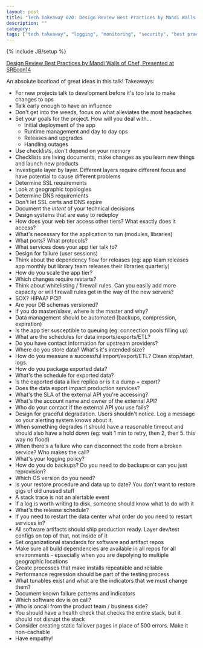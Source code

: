 ```yaml
---
layout: post
title: "Tech Takeaway 020: Design Review Best Practices by Mandi Walls of Chef"
description: ""
category: 
tags: ["tech takeaway", "logging", "monitoring", "security", "best practices"]
---
```

{% include JB/setup %}

[Design Review Best Practices by Mandi Walls of Chef, Presented at SREcon14](https://www.youtube.com/watch?v=eV0RcGCzgc4)

An absolute boatload of great ideas in this talk!  Takeaways: 

* For new projects talk to development before it's too late to make changes to ops
* Talk early enough to have an influence
* Don't get into the weeds, focus on what alleviates the most headaches
* Set your goals for the project.  How will you deal with...
	* Initial deployment of the app
	* Runtime management and day to day ops
	* Releases and upgrades
	* Handling outages
* Use checklists, don't depend on your memory
* Checklists are living documents, make changes as you learn new things and launch new products
* Investigate layer by layer.  Different layers require different focus and have potential to cause different problems
* Determine SSL requirements
* Look at geographic topologies
* Determine DNS requirements
* Don't let SSL certs and DNS expire
* Document the *intent* of your technical decisions
* Design systems that are easy to redeploy
* How does your web tier access other tiers?  What exactly does it access?
* What's necessary for the application to run (modules, libraries)
* What ports?  What protocols?
* What services does your app tier talk to?
* Design for failure (user sessions)
* Think about the dependency flow for releases (eg: app team releases app monthly but library team releases their libraries quarterly)
* How do you scale the app tier?
* Which changes require restarts?
* Think about whitelisting / firewall rules.  Can you easily add more capacity or will firewall rules get in the way of the new servers?
* SOX?  HIPAA?  PCI?
* Are your DB schemas versioned?
* If you do master/slave, where is the master and why?
* Data management should be automated (backups, compression, expiration)
* Is the app tier susceptible to queuing (eg: connection pools filling up)
* What are the schedules for data imports/exports/ETL?
* Do you have contact information for upstream providers?
* Where do you store data?  What's it's intended size?
* How do you measure a successful import/export/ETL?  Clean stop/start, logs.
* How do you package exported data?
* What's the schedule for exported data?
* Is the exported data a live replica or is it a dump + export?
* Does the data export impact production services?
* What's the SLA of the external API you're accessing?
* What's the account name and owner of the external API?
* Who do your contact if the external API you use fails?
* Design for graceful degradation.  Users shouldn't notice.  Log a message so your alerting system knows about it.
* When something degrades it should have a reasonable timeout and should also have a hold down (eg: wait 1 min to retry, then 2, then 5.  this way no flood)
* When there's a failure who can disconnect the code from a broken service?  Who makes the call?
* What's your logging policy?
* How do you do backups?  Do you need to do backups or can you just reprovision?
* Which OS version do you need?
* Is your restore procedure and data up to date?  You don't want to restore gigs of old unused stuff
* A stack trace is not an alertable event
* If a log is worth writing to disk, someone should know what to do with it
* What's the release schedule?
* If you need to restart the data center what order do you need to restart services in?
* All software artifacts should ship production ready.  Layer dev/test configs on  top of that, not inside of it
* Set organizational standards for software and artifact repos
* Make sure all build dependencies are available in all repos for all environments - epsecially when you are depolying to multiple geographic locations
* Create processes that make installs repeatable and reliable
* Performance regression should be part of the testing process
* What tunables exist and what are the indicators that we must change them?
* Document known failure patterns and indicators
* Which software dev is on call?
* Who is oncall from the product team / business side?
* You should have a health check that checks the entire stack, but it should not disrupt the stack
* Consider creating static failover pages in place of 500 errors.  Make it non-cachable
* Have empathy!